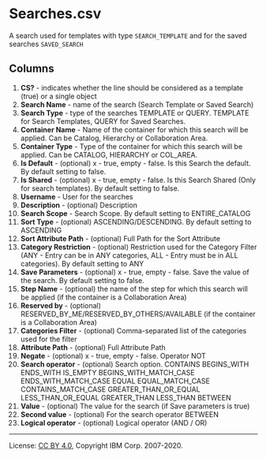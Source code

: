 <!-- SPDX-License-Identifier: CC-BY-4.0 -->
<!-- Copyright IBM Corp. 2007-2020 -->

# Searches.csv

A search used for templates with type `SEARCH_TEMPLATE` and for the saved searches `SAVED_SEARCH`

## Columns

1. **CS?** - indicates whether the line should be considered as a template (true) or a single object
1. **Search Name** - name of the search (Search Template or Saved Search)
1. **Search Type** - type of the searches TEMPLATE or QUERY. TEMPLATE for Search Templates, QUERY for Saved Searches.
1. **Container Name** - Name of the container for which this search will be applied. 
   Can be Catalog, Hierarchy or Collaboration Area.
1. **Container Type** - Type of the container for which this search will be applied. 
   Can be CATALOG, HIERARCHY or COL_AREA.
1. **Is Default** - (optional) x - true, empty - false. Is this Search the default. By default setting to false.
1. **Is Shared** - (optional) x - true, empty - false. Is this Search Shared (Only for search templates). 
   By default setting to false.
1. **Username** - User for the searches
1. **Description** - (optional) Description
1. **Search Scope** - Search Scope. By default setting to ENTIRE_CATALOG
1. **Sort Type** - (optional) ASCENDING/DESCENDING. By default setting to ASCENDING
1. **Sort Attribute Path** - (optional) Full Path  for the Sort Attribute
1. **Category Restriction** - (optional) Restriction used for the Category Filter 
   (ANY - Entry can be in ANY categories, ALL - Entry must be in ALL categories). By default setting to ANY
1. **Save Parameters** - (optional) x - true, empty - false. Save the value of the search. 
   By default setting to false.
1. **Step Name** - (optional) the name of the step for which this search will be applied (if the container is a Collaboration Area)
1. **Reserved by** - (optional) RESERVED_BY_ME/RESERVED_BY_OTHERS/AVAILABLE (if the container is a Collaboration Area)
1. **Categories Filter** - (optional) Comma-separated list of the categories used for the filter
1. **Attribute Path** - (optional) Full Attribute Path
1. **Negate** - (optional) x - true, empty - false. Operator NOT 
1. **Search operator** - (optional) Search option. 
   CONTAINS
   BEGINS_WITH
   ENDS_WITH
   IS_EMPTY
   BEGINS_WITH_MATCH_CASE
   ENDS_WITH_MATCH_CASE
   EQUAL
   EQUAL_MATCH_CASE
   CONTAINS_MATCH_CASE
   GREATER_THAN_OR_EQUAL
   LESS_THAN_OR_EQUAL
   GREATER_THAN
   LESS_THAN
   BETWEEN
1. **Value** - (optional) The value for the search (if Save parameters is true)
1. **Second value** - (optional) For the search operator BETWEEN
1. **Logical operator** - (optional) Logical operator (AND / OR)

----
License: [CC BY 4.0](https://creativecommons.org/licenses/by/4.0/),
Copyright IBM Corp. 2007-2020.
